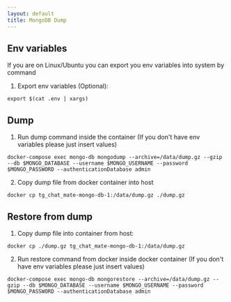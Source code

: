 ```yaml
---
layout: default
title: MongoDB Dump
---
```


## Env variables
If you are on Linux/Ubuntu you can export you env variables into system by command 
1. Export env variables (Optional):
```
export $(cat .env | xargs)
```

## Dump
1. Run dump command inside the container (If you don't have env variables please just insert values)
```
docker-compose exec mongo-db mongodump --archive=/data/dump.gz --gzip --db $MONGO_DATABASE --username $MONGO_USERNAME --password $MONGO_PASSWORD --authenticationDatabase admin
```
2. Copy dump file from docker container into host
```
docker cp tg_chat_mate-mongo-db-1:/data/dump.gz ./dump.gz
```

## Restore from dump

1. Copy dump file into container from host:
```
docker cp ./dump.gz tg_chat_mate-mongo-db-1:/data/dump.gz
```
2. Run restore command from docker inside docker container (If you don't have env variables please just insert values)
```
docker-compose exec mongo-db mongorestore --archive=/data/dump.gz --gzip --db $MONGO_DATABASE --username $MONGO_USERNAME --password $MONGO_PASSWORD --authenticationDatabase admin
```





